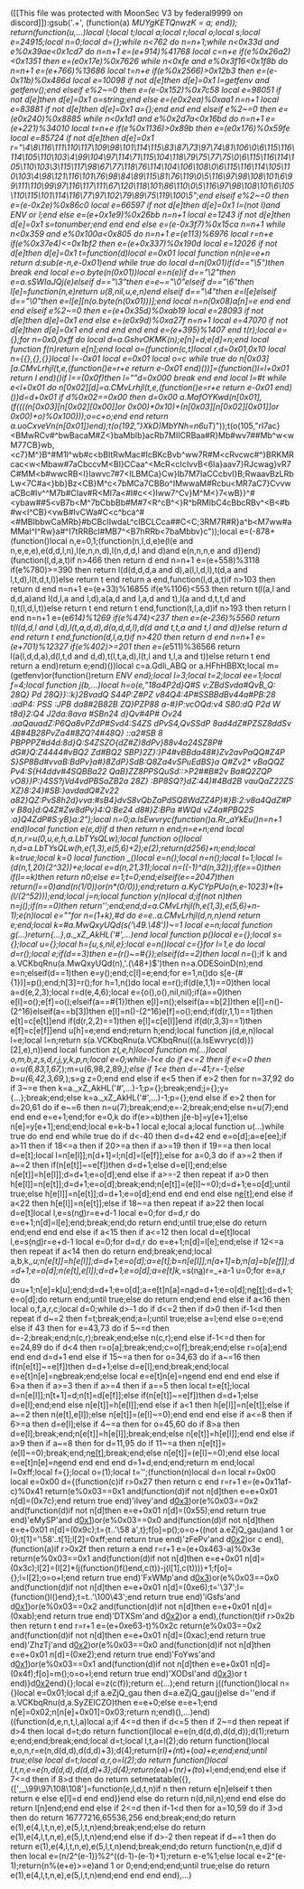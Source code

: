 ([[This file was protected with MoonSec V3 by federal9999 on discord]]):gsub('.+', (function(a) _MUYgKETQnwzK = a; end)); return(function(u,...)local l;local t;local a;local r;local o;local s;local e=24915;local n=0;local d={};while n<762 do n=n+1;while n<0x33d and e%0x39ae<0x1cd7 do n=n+1 e=(e+914)%41768 local c=n+e if(e%0x26a2)<0x1351 then e=(e*0x17e)%0x7626 while n<0xfe and e%0x3f16<0x1f8b do n=n+1 e=(e+766)%13686 local t=n+e if(e%0x2566)>0x12b3 then e=(e-0x11b)%0x486d local e=10098 if not d[e]then d[e]=0x1 l=getfenv and getfenv();end elseif e%2~=0 then e=(e-0x152)%0x7c58 local e=98051 if not d[e]then d[e]=0x1 o=string;end else e=(e*0x2ea)%0xaa1 n=n+1 local e=83881 if not d[e]then d[e]=0x1 a={};end end end elseif e%2~=0 then e=(e*0x240)%0x8885 while n<0x1d1 and e%0x2d7a<0x16bd do n=n+1 e=(e+221)%34010 local t=n+e if(e%0x1136)>0x89b then e=(e*0x176)%0x59fe local e=85724 if not d[e]then d[e]=0x1 r="\4\8\116\111\110\117\109\98\101\114\115\83\87\73\97\74\81\106\0\6\115\116\114\105\110\103\4\99\104\97\114\71\115\104\118\79\75\77\75\0\6\115\116\114\105\110\103\3\115\117\98\67\77\118\76\114\104\106\108\0\6\115\116\114\105\110\103\4\98\121\116\101\76\98\84\89\115\81\76\119\0\5\116\97\98\108\101\6\99\111\110\99\97\116\117\111\67\120\118\101\86\110\0\5\116\97\98\108\101\6\105\110\115\101\114\116\77\97\102\79\89\75\119\100\5";end elseif e%2~=0 then e=(e-0x2e)%0x86c0 local e=66597 if not d[e]then d[e]=0x1 l=(not l)and _ENV or l;end else e=(e+0x1e9)%0x26bb n=n+1 local e=1243 if not d[e]then d[e]=0x1 s=tonumber;end end end else e=(e-0x3f7)%0x15ca n=n+1 while n<0x359 and e%0x100a<0x805 do n=n+1 e=(e*113)%6976 local r=n+e if(e%0x37e4)<=0x1bf2 then e=(e+0x337)%0x190d local e=12026 if not d[e]then d[e]=0x1 t=function(d)local e=0x01 local function n(n)e=e+n return d:sub(e-n,e-0x01)end while true do local d=n(0x01)if(d=="\5")then break end local e=o.byte(n(0x01))local e=n(e)if d=="\2"then e=a.sSWIaJQj(e)elseif d=="\3"then e=e~="\0"elseif d=="\6"then l[e]=function(n,e)return u(8,nil,u,e,n)end elseif d=="\4"then e=l[e]elseif d=="\0"then e=l[e][n(o.byte(n(0x01)))];end local n=n(0x08)a[n]=e end end end elseif e%2~=0 then e=(e+0x35d)%0xab19 local e=28093 if not d[e]then d[e]=0x1 end else e=(e*0x9d)%0xa27f n=n+1 local e=47070 if not d[e]then d[e]=0x1 end end end end end e=(e+395)%1407 end t(r);local e={};for n=0x0,0xff do local d=a.GshvOKMK(n);e[n]=d;e[d]=n;end local function f(n)return e[n];end local o=(function(c,t)local r,d=0x01,0x10 local n={{},{},{}}local l=-0x01 local e=0x01 local o=c while true do n[0x03][a.CMvLrhjl(t,e,(function()e=r+e return e-0x01 end)())]=(function()l=l+0x01 return l end)()if l==(0x0f)then l=""d=0x000 break end end local l=#t while e<l+0x01 do n[0x02][d]=a.CMvLrhjl(t,e,(function()e=r+e return e-0x01 end)())d=d+0x01 if d%0x02==0x00 then d=0x00 a.MafOYKwd(n[0x01],(f((((n[0x03][n[0x02][0x00]]or 0x00)*0x10)+(n[0x03][n[0x02][0x01]]or 0x00)+o)%0x100)));o=c+o;end end return a.uoCxveVn(n[0x01])end);t(o(192,"}XkD_)MbYNh=n6uT_)"));t(o(105,"rI7ac}<BMwRCv#^bwBacaM#Z<}baMbIb}acRb7MIICRBaa#R}Mb#wv7##Mb^w<wM77CB}wb,<c7}M^}B^#M1I^wb#c<bBItRwMac#IcBKcBvb^ww7R#M<cRvcwc#^}BRKMRcac<w<Mbaw#7aCbccvM<BI}CCaa^<McR<cIcIvvB<6Ia}aav7}RJcwag}vR7C#MM<b#wwcRB<I}Iawvc7#7<ILBMCa}Cw}Ib7M7IaCCcbvI}B;RwaavBzLRbLw<7C#a<}bb}Bz<CB}M^c<7bMCa7CBBo^IMwwaM#Rcbu<MR7aC7}CvvwaCBc#Iv^^M7b#CIav#R<MI7a<#I#c<<)Iww7^Cv}M^M<}7<wB}}^#<ybaw##5<vB7b<M^7bCbbBb#M#7<R^cB^<}R^bRMIbC4cBbcRBv^<B<#b#w<I^CB}<vwB#IvCWa#C<c^bca^#<#MBIbbwCaMRb}#bCBcIIwdaL^cIBCLCca##C<C;3RM7R#R}a^b<M7ww#aMMaI^I^Rw}a#^I7tRRBcI#MB7^<B7hRRb<7baMbbv}c"));local e=(-878+(function()local n,e=0,1;(function(n,l,d,e)e(l(e and n,e,e,e),e(d,d,l,n),l(e,n,n,d),l(n,d,d,l and d)and e(n,n,n,e and d))end)(function(l,d,a,t)if n>466 then return d end n=n+1 e=(e+558)%3118 if(e%780)>=390 then return l(d(d,d,d,a and d),a(l,l,d,l),t(d,a and l,t,d),l(t,d,t,l))else return t end return a end,function(l,d,a,t)if n>103 then return d end n=n+1 e=(e+33)%16855 if(e%1106)<553 then return t(l(a,l and d,d,a)and l(d,l,a and l,d),a(a,d and l,a,d and t),l(a and d,t,t,d and l),t(l,d,l,t))else return t end return t end,function(t,l,a,d)if n>193 then return l end n=n+1 e=(e*614)%1269 if(e%474)<237 then e=(e-236)%5560 return t(l(d,d,l and l,d),l(t,a,d,d),d(a,d,d,l),d(d and t,t,a and t,l and d))else return d end return t end,function(d,l,a,t)if n>420 then return d end n=n+1 e=(e+701)%12327 if(e%402)>=201 then e=(e*511)%36566 return l(a(l,d,d,a),d(l,t,d and d,d),t(l,t,a,d),l(t,l and t,l,a and t))else return t end return a end)return e;end)())local c=a.Gdli_ABQ or a.HFhHBBXt;local m=(getfenv)or(function()return _ENV end);local l=3;local t=2;local ee=1;local f=4;local function j(b,...)local h=o(e,"18a4P2d}Q#S v:ZBdSvda#QvB_Q: 28Q} Pd 28Q}}::k}2BvadQ S44P:Z#PZ v84Q4:4P#SSBBdBv44a#PB:28 :adP4: PSS :JPB da8#2B82B  ZQ}PZP88 a-#}P:vcOQd:v4 S80:dQ P2d W t8d}2:Q4 J2da:8ava #SBn24 d}Qv#4P# Ov24 .aaQauadZ:P6Qa8vPZdP#Svd4:S4ZS   dPvS4,QvSSdP 8ad4dZ#PZSZ8ddSv 4B#4B28PvZa4#8ZQ?4#48Q} ::a2#SB 8  PBPPPZ#d4d:8d}Q:S4ZSZO{dZ#Z)8dPv}88v4a24SZ8P# dG#}Q:Z4444#vBQ2  Zd#BQ2  SBP}2Z}:}P4#vBBda48#}Zv2avPaQQ#Z4P S}SP8Bd#vvaB:BdPv}a#}8ZdP}SdB:Q8Za4vSPuEdBS}a Q#Zv2* vBaQQZ Pv4:S{H4ddv#4SQBBa22 QaB}ZZ8PPSQuSd::>P2##B#2v Ba#Q2ZQP vO8}}P:}4SS?jVd4vdPBSaZB2a 28Z} :BP8SQ?}dZ:44)#4Bd2B vauQaZ22ZS XZ}8:24}#SB:}avdadQ#Zv22 a82}QZ:PvS8h2d}vva:#sB4}dvS8vQbZaPdSQ8WdZZ4P}#}B:2:v8a4QdZ#Pv B8a}d:Q4Z#Zw8dPv}4:Q:Be24 d8#}Z:BPa #WQd vZ4a#PBQ2S :a}Q4ZdP#S:yB}a:2");local n=0;a.IsEwvryc(function()a.Rr_aYkEu()n=n+1 end)local function e(e,d)if d then return n end;n=e+n;end local d,n,r=u(0,u,e,h,a.LbTYsQLw);local function o()local n,d=a.LbTYsQLw(h,e(1,3),e(5,6)+2);e(2);return(d*256)+n;end;local k=true;local k=0 local function _()local e=n();local n=n();local t=1;local l=(d(n,1,20)*(2^32))+e;local e=d(n,21,31);local n=((-1)^d(n,32));if(e==0)then if(l==k)then return n*0;else e=1;t=0;end;elseif(e==2047)then return(l==0)and(n*(1/0))or(n*(0/0));end;return a.KyCYpPUo(n,e-1023)*(t+(l/(2^52)));end;local j=n;local function y(n)local d;if(not n)then n=j();if(n==0)then return'';end;end;d=a.CMvLrhjl(h,e(1,3),e(5,6)+n-1);e(n)local e=""for n=(1+k),#d do e=e..a.CMvLrhjl(d,n,n)end return e;end;local k=#a.MwQxyUQd(s('\49.\48'))~=1 local e=n;local function g(...)return{...},a._xZ_AkHL('#',...)end local function p()local e={};local s={};local u={};local h={u,s,nil,e};local e=n()local c={}for l=1,e do local d=r();local e;if(d==3)then e=(r()~=#{});elseif(d==2)then local n=_();if k and a.VCKbqRnu(a.MwQxyUQd(n),'.(\48+)$')then n=a.ODESoinD(n);end e=n;elseif(d==1)then e=y();end;c[l]=e;end;for e=1,n()do s[e-(#{1})]=p();end;h[3]=r();for h=1,n()do local e=r();if(d(e,1,1)==0)then local a=d(e,2,3);local r=d(e,4,6);local e={o(),o(),nil,nil};if(a==0)then e[l]=o();e[f]=o();elseif(a==#{1})then e[l]=n();elseif(a==b[2])then e[l]=n()-(2^16)elseif(a==b[3])then e[l]=n()-(2^16)e[f]=o();end;if(d(r,1,1)==1)then e[t]=c[e[t]]end if(d(r,2,2)==1)then e[l]=c[e[l]]end if(d(r,3,3)==1)then e[f]=c[e[f]]end u[h]=e;end end;return h;end;local function j(d,e,n)local l=e;local l=n;return s(a.VCKbqRnu(a.VCKbqRnu(({a.IsEwvryc(d)})[2],e),n))end local function z(_,e,h)local function m(...)local o,m,b,z,s,d,r,j,y,k,p,n;local e=0;while-1<e do if e<=2 then if e<=0 then o=u(6,83,1,67,_);m=u(6,98,2,89,_);else if 1<e then d=-41;r=-1;else b=u(6,42,3,69,_);s=g z=0;end end else if e<5 then if e>2 then for n=37,92 do if 3~=e then k=a._xZ_AkHL('#',...)-1;p={};break;end;j={};y={...};break;end;else k=a._xZ_AkHL('#',...)-1;p={};end else if e>2 then for d=20,61 do if e~=6 then n=u(7);break;end;e=-2;break;end;else n=u(7);end end end e=e+1;end;for e=0,k do if(e>=b)then j[e-b]=y[e+1];else n[e]=y[e+1];end;end;local e=k-b+1 local e;local a;local function u(...)while true do end end while true do if d<-40 then d=d+42 end e=o[d];a=e[ee];if a>11 then if 18<=a then if 20>=a then if a>=19 then if 19==a then local d=e[t];local l=n[e[l]];n[d+1]=l;n[d]=l[e[f]];else for a=0,3 do if a>=2 then if a~=2 then if(n[e[t]]~=e[f])then d=d+1;else d=e[l];end;else n[e[t]]=h[e[l]];d=d+1;e=o[d];end else if a>=-2 then repeat if a>0 then h[e[l]]=n[e[t]];d=d+1;e=o[d];break;end;n[e[t]]=(e[l]~=0);d=d+1;e=o[d];until true;else h[e[l]]=n[e[t]];d=d+1;e=o[d];end end end end else n[e[t]]();end else if a<22 then h[e[l]]=n[e[t]];else if 18~=a then repeat if a>22 then local d=e[t]local l,e=s(n[d](c(n,d+1,e[l])))r=e+d-1 local e=0;for d=d,r do e=e+1;n[d]=l[e];end;break;end;do return end;until true;else do return end;end end end else if a<15 then if a<=12 then local d=e[t]local l,e=s(n[d](c(n,d+1,e[l])))r=e+d-1 local e=0;for d=d,r do e=e+1;n[d]=l[e];end;else if 12<=a then repeat if a<14 then do return end;break;end;local a,b,k,_,u;n[e[t]]=h[e[l]];d=d+1;e=o[d];a=e[t];b=n[e[l]];n[a+1]=b;n[a]=b[e[f]];d=d+1;e=o[d];n(e[t],e[l]);d=d+1;e=o[d];a=e[t]k,_=s(n[a](c(n,a+1,e[l])))r=_+a-1 u=0;for e=a,r do u=u+1;n[e]=k[u];end;d=d+1;e=o[d];a=e[t]n[a]=n[a](c(n,a+1,r))d=d+1;e=o[d];n[e[t]]();d=d+1;e=o[d];do return end;until true;else do return end;end end else if a<16 then local o,f,a,r,c;local d=0;while d>-1 do if d<=2 then if d>0 then if-1<d then repeat if d~=2 then f=t;break;end;a=l;until true;else a=l;end else o=e;end else if 4<d then if d>3 then for e=43,73 do if 5~=d then d=-2;break;end;n(c,r);break;end;else n(c,r);end else if-1<=d then for e=24,89 do if d<4 then r=o[a];break;end;c=o[f];break;end;else r=o[a];end end end d=d+1 end else if 15~=a then for o=34,63 do if a~=16 then if(n[e[t]]~=e[f])then d=d+1;else d=e[l];end;break;end;local e=e[t]n[e]=n[e](c(n,e+1,r))break;end;else local e=e[t]n[e]=n[e](c(n,e+1,r))end end end end else if 6>a then if a>=3 then if a>=4 then if a==5 then local t=e[t];local d=n[e[l]];n[t+1]=d;n[t]=d[e[f]];else if(n[e[t]]~=e[f])then d=d+1;else d=e[l];end;end else n[e[t]]=h[e[l]];end else if a<1 then h[e[l]]=n[e[t]];else if a~=2 then n(e[t],e[l]);else n[e[t]]=(e[l]~=0);end end end else if a<=8 then if 6>=a then d=e[l];else if 4~=a then for o=45,60 do if 8>a then d=e[l];break;end;n[e[t]]=h[e[l]];break;end;else n[e[t]]=h[e[l]];end end else if a>9 then if a~=8 then for d=11,95 do if 11~=a then n[e[t]]=(e[l]~=0);break;end;n[e[t]]();break;end;else n[e[t]]=(e[l]~=0);end else local e=e[t]n[e]=n[e](c(n,e+1,r))end end end end d=1+d;end;end;return m end;local l=0xff;local f={};local o=(1);local t='';(function(n)local d=n local r=0x00 local e=0x00 d={(function(c)if r>0x27 then return c end r=r+1 e=(e+0x11af-c)%0x41 return(e%0x03==0x1 and(function(d)if not n[d]then e=e+0x01 n[d]=(0x7c);end return true end)'ilvey'and d[0x3](0x140+c))or(e%0x03==0x2 and(function(d)if not n[d]then e=e+0x01 n[d]=(0x55);end return true end)'eMySP'and d[0x1](c+0x1b6))or(e%0x03==0x0 and(function(d)if not n[d]then e=e+0x01 n[d]=(0x9c);t={t..'\58 a',t};f[o]=p();o=o+((not a.eZjQ_gau)and 1 or 0);t[1]='\58'..t[1];l[2]=0xff;end return true end)'zFePv'and d[0x2](c+0xdf))or c end),(function(a)if r>0x2f then return a end r=r+1 e=(e+0x463-a)%0x3e return(e%0x03==0x1 and(function(d)if not n[d]then e=e+0x01 n[d]=(0x3c);l[2]=(l[2]*(j(function()f()end,c(t))-j(l[1],c(t))))+1;f[o]={};l=l[2];o=o+l;end return true end)'FxWMp'and d[0x3](0x2a3+a))or(e%0x03==0x0 and(function(d)if not n[d]then e=e+0x01 n[d]=(0xe6);t='\37';l={function()l()end};t=t..'\100\43';end return true end)'iGsfs'and d[0x1](a+0x37a))or(e%0x03==0x2 and(function(d)if not n[d]then e=e+0x01 n[d]=(0xab);end return true end)'DTXSm'and d[0x2](a+0x1d0))or a end),(function(t)if r>0x2b then return t end r=r+1 e=(e+0xe63-t)%0x2c return(e%0x03==0x2 and(function(d)if not n[d]then e=e+0x01 n[d]=(0xac);end return true end)'ZhzTj'and d[0x2](0x12e+t))or(e%0x03==0x0 and(function(d)if not n[d]then e=e+0x01 n[d]=(0xe2);end return true end)'FoYws'and d[0x1](t+0x66))or(e%0x03==0x1 and(function(d)if not n[d]then e=e+0x01 n[d]=(0x4f);f[o]=m();o=o+l;end return true end)'XODsI'and d[0x3](t+0x235))or t end)}d[0x2](0x425)end){};local e=z(c(f));return e(...);end return j((function()local n={}local e=0x01;local d;if a.eZjQ_gau then d=a.eZjQ_gau(j)else d=''end if a.VCKbqRnu(d,a.SyZEICZO)then e=e+0;else e=e+1;end n[e]=0x02;n[n[e]+0x01]=0x03;return n;end)(),...)end)((function(d,e,n,t,l,a)local a;if 4<=d then if d<=5 then if 2~=d then repeat if d>4 then local d=t;do return function()local e=e(n,d(d,d),d(d,d));d(1);return e;end;end;break;end;local d=t;local l,t,a=l(2);do return function()local e,o,n,r=e(n,d(d,d),d(d,d)+3);d(4);return(r*l)+(n*t)+(o*a)+e;end;end;until true;else local d=t;local a,r,o=l(2);do return function()local l,t,n,e=e(n,d(d,d),d(d,d)+3);d(4);return(e*a)+(n*r)+(t*o)+l;end;end;end else if 7<=d then if 8>d then do return setmetatable({},{['__\99\97\108\108']=function(e,l,d,t,n)if n then return e[n]elseif t then return e else e[l]=d end end})end else do return n(d,nil,n);end end else do return l[n]end;end end else if 2<=d then if-1<d then for a=10,59 do if 3>d then do return 16777216,65536,256 end;break;end;do return e(1),e(4,l,t,n,e),e(5,l,t,n)end;break;end;else do return e(1),e(4,l,t,n,e),e(5,l,t,n)end;end else if d>-2 then repeat if d~=1 then do return e(1),e(4,l,t,n,e),e(5,l,t,n)end;break;end;do return function(n,e,d)if d then local e=(n/2^(e-1))%2^((d-1)-(e-1)+1);return e-e%1;else local e=2^(e-1);return(n%(e+e)>=e)and 1 or 0;end;end;end;until true;else do return e(1),e(4,l,t,n,e),e(5,l,t,n)end;end end end end),...)
